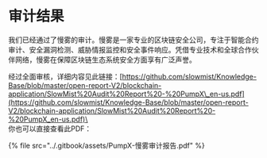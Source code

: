 # 审计结果

我们已经通过了慢雾的审计。慢雾是一家专业的区块链安全公司，专注于智能合约审计、安全漏洞检测、威胁情报监控和安全事件响应。凭借专业技术和全球合作伙伴网络，慢雾在保障区块链生态系统安全方面享有广泛声誉。

经过全面审核，详细内容见此链接：[https://github.com/slowmist/Knowledge-Base/blob/master/open-report-V2/blockchain-application/SlowMist%20Audit%20Report%20-%20PumpX\_en-us.pdf](https://github.com/slowmist/Knowledge-Base/blob/master/open-report-V2/blockchain-application/SlowMist%20Audit%20Report%20-%20PumpX_en-us.pdf)\
\
你也可以直接查看此PDF：

{% file src="../.gitbook/assets/PumpX-慢雾审计报告.pdf" %}

